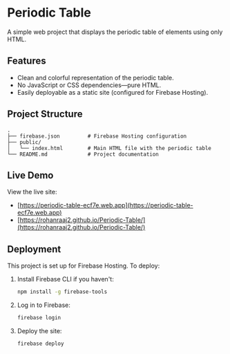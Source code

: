 
# Periodic Table

A simple web project that displays the periodic table of elements using only HTML.

## Features

- Clean and colorful representation of the periodic table.
- No JavaScript or CSS dependencies—pure HTML.
- Easily deployable as a static site (configured for Firebase Hosting).

## Project Structure

```
.
├── firebase.json         # Firebase Hosting configuration
├── public/
│   └── index.html        # Main HTML file with the periodic table
└── README.md             # Project documentation
```

## Live Demo

View the live site:
- [https://periodic-table-ecf7e.web.app](https://periodic-table-ecf7e.web.app)
- [https://rohanraaj2.github.io/Periodic-Table/](https://rohanraaj2.github.io/Periodic-Table/)

## Deployment

This project is set up for Firebase Hosting. To deploy:

1. Install Firebase CLI if you haven't:
   ```bash
   npm install -g firebase-tools
   ```
2. Log in to Firebase:
   ```bash
   firebase login
   ```
3. Deploy the site:
   ```bash
   firebase deploy
   ```
